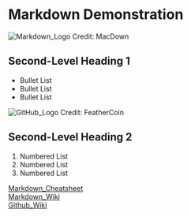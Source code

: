 # Markdown Demonstration

![Markdown_Logo](https://macdown.uranusjr.com/static/images/logo-160.png)
Credit: MacDown

## Second-Level Heading 1
* Bullet List
* Bullet List
* Bullet List

![GitHub_Logo](https://feathercoin.com/wp-content/uploads/2018/06/github-logo-1-e1507749180201-1.png)
Credit: FeatherCoin

## Second-Level Heading 2
1. Numbered List
1. Numbered List
1. Numbered List

[Markdown_Cheatsheet](https://github.com/adam-p/markdown-here/wiki/Markdown-Cheatsheet "Markdown Cheatsheet")  
[Markdown_Wiki](https://en.wikipedia.org/wiki/Markdown "Markdown Wiki")  
[Github_Wiki](https://en.wikipedia.org/wiki/GitHub "GitHub Wiki")
